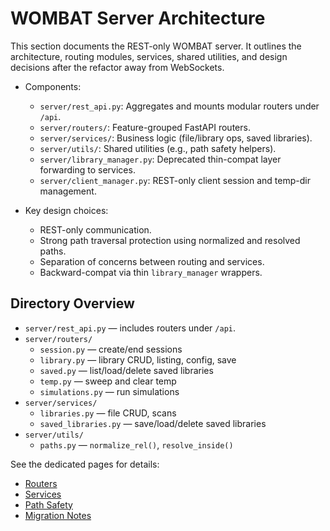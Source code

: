 # WOMBAT Server Architecture

This section documents the REST-only WOMBAT server. It outlines the architecture, routing modules, services, shared utilities, and design decisions after the refactor away from WebSockets.

- Components:
  - `server/rest_api.py`: Aggregates and mounts modular routers under `/api`.
  - `server/routers/`: Feature-grouped FastAPI routers.
  - `server/services/`: Business logic (file/library ops, saved libraries).
  - `server/utils/`: Shared utilities (e.g., path safety helpers).
  - `server/library_manager.py`: Deprecated thin-compat layer forwarding to services.
  - `server/client_manager.py`: REST-only client session and temp-dir management.

- Key design choices:
  - REST-only communication.
  - Strong path traversal protection using normalized and resolved paths.
  - Separation of concerns between routing and services.
  - Backward-compat via thin `library_manager` wrappers.

## Directory Overview

- `server/rest_api.py` — includes routers under `/api`.
- `server/routers/`
  - `session.py` — create/end sessions
  - `library.py` — library CRUD, listing, config, save
  - `saved.py` — list/load/delete saved libraries
  - `temp.py` — sweep and clear temp
  - `simulations.py` — run simulations
- `server/services/`
  - `libraries.py` — file CRUD, scans
  - `saved_libraries.py` — save/load/delete saved libraries
- `server/utils/`
  - `paths.py` — `normalize_rel()`, `resolve_inside()`

See the dedicated pages for details:

- [Routers](routers.md)
- [Services](services.md)
- [Path Safety](path_safety.md)
- [Migration Notes](migration.md)
